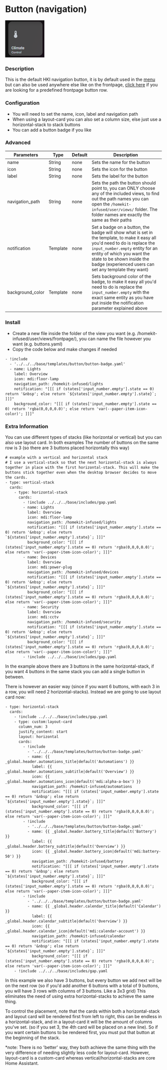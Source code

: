 # Button (navigation)

![Homekit Infused](../images/button-navigation.png)

### Description
This is the default HKI navigation button, it is by default used in the [menu](menu-card.md) but can also be used anywhere else like on the frontpage, [click here](frontpage-buttons.md) if you are looking for a predefined frontpage button row.

### Configuration
- You will need to set the name, icon, label and navigation path
- When using a layout-card you can also set a column size, else just use a horizontal-stack to stack buttons
- You can add a button badge if you like

### Advanced
| Parameters | Type | Default | Description |
|----------------------------------|-------------|----------------------------------|----------------------------------------------------------------------------------------------------------------------------------------------------------------------|
| name | String | none | Sets the name for the button |
| icon | String | none | Sets the icon for the button |
| label | String | none | Sets the label for the button |
| navigation_path | String | none | Sets the path the button should point to, you can ONLY choose any of the included views, to find out the path names you can open the `/homekit-infused/user/views/` folder. The folder names are exactly the same as their paths |
| notification | Template | none | Set a badge on a button, the badge will show what is set in the template, to make it easy all you'd need to do is replace the `input_number.empty` entity for an entity of which you want the state to be shown inside the badge (experienced users can set any template they want) |
| background_color | Template | none | Sets background color of the badge, to make it easy all you'd need to do is replace the `input_number.empty` with the exact same entity as you have put inside the notification parameter explained above |


### Install
- Create a new file inside the folder of the view you want (e.g. /homekit-infused/user/views/frontpage/), you can name the file however you want (e.g. buttons.yaml)
- Copy the code below and make changes if needed

```
- !include
  - '../../../base/templates/button/button-badge.yaml'
  - name: Lights
    label: Overview
    icon: mdi:floor-lamp
    navigation_path: /homekit-infused/lights
    notification: "[[[ if (states['input_number.empty'].state == 0) return '&nbsp'; else return `${states['input_number.empty'].state}`; ]]]"
    background_color: "[[[ if (states['input_number.empty'].state == 0) return 'rgba(0,0,0,0.0)'; else return 'var(--paper-item-icon-color)'; ]]]"   
```

### Extra Information
You can use different types of stacks (like horizontal or vertical) but you can also use layout card. In both examples The number of buttons on the same row is 3 (so there are 3 buttons placed horizontally this way)
```
# example with a vertical and horizontal stack
# I use a vertical-stack so that the next horizontal-stack is always together in place with the first horizontal-stack. This will make the buttons stick together even when the desktop browser decides to move the cards.
- type: vertical-stack
  cards:
    - type: horizontal-stack
      cards:
        - !include ../../../base/includes/gap.yaml
        - name: Lights
          label: Overview
          icon: mdi:floor-lamp
          navigation_path: /homekit-infused/lights
          notification: "[[[ if (states['input_number.empty'].state == 0) return '&nbsp'; else return `${states['input_number.empty'].state}`; ]]]"
          background_color: "[[[ if (states['input_number.empty'].state == 0) return 'rgba(0,0,0,0.0)'; else return 'var(--paper-item-icon-color)'; ]]]"  
        - name: Devices
          label: Overview
          icon: mdi:power-plug
          navigation_path: /homekit-infused/devices
          notification: "[[[ if (states['input_number.empty'].state == 0) return '&nbsp'; else return `${states['input_number.empty'].state}`; ]]]"
          background_color: "[[[ if (states['input_number.empty'].state == 0) return 'rgba(0,0,0,0.0)'; else return 'var(--paper-item-icon-color)'; ]]]" 
        - name: Security
          label: Overview
          icon: mdi:cctv
          navigation_path: /homekit-infused/security
          notification: "[[[ if (states['input_number.empty'].state == 0) return '&nbsp'; else return `${states['input_number.empty'].state}`; ]]]"
          background_color: "[[[ if (states['input_number.empty'].state == 0) return 'rgba(0,0,0,0.0)'; else return 'var(--paper-item-icon-color)'; ]]]"  
        - !include ../../../base/includes/gap.yaml
```
In the example above there are 3 buttons in the same horizontal-stack, if you want 4 buttons in the same stack you can add a single button in between.

There is however an easier way (since if you want 6 buttons, with each 3 in a row, you will need 2 horizontal-stacks). Instead we are going to use layout card now:
```
- type: horizontal-stack
  cards:
    - !include ../../../base/includes/gap.yaml
    - type: custom:layout-card
      column_num: 3
      justify_content: start
      layout: horizontal
      cards:
        - !include
          - '../../../base/templates/button/button-badge.yaml'
          - name: {{ _global.header.automations_title|default('Automations') }}
            label: {{ _global.header.automations_subtitle|default('Overview') }}
            icon: {{ _global.header.automations_icon|default('mdi:alpha-a-box') }}
            navigation_path: /homekit-infused/automations
            notification: "[[[ if (states['input_number.empty'].state == 0) return '&nbsp'; else return `${states['input_number.empty'].state}`; ]]]"
            background_color: "[[[ if (states['input_number.empty'].state == 0) return 'rgba(0,0,0,0.0)'; else return 'var(--paper-item-icon-color)'; ]]]"   
        - !include
          - '../../../base/templates/button/button-badge.yaml'
          - name: {{ _global.header.battery_title|default('Battery') }}
            label: {{ _global.header.battery_subtitle|default('Overview') }}
            icon: {{ _global.header.battery_icon|default('mdi:battery-50') }}
            navigation_path: /homekit-infused/battery
            notification: "[[[ if (states['input_number.empty'].state == 0) return '&nbsp'; else return `${states['input_number.empty'].state}`; ]]]"
            background_color: "[[[ if (states['input_number.empty'].state == 0) return 'rgba(0,0,0,0.0)'; else return 'var(--paper-item-icon-color)'; ]]]"  
        - !include
          - '../../../base/templates/button/button-badge.yaml'
          - name: {{ _global.header.calendar_title|default('Calendar') }}
            label: {{ _global.header.calendar_subtitle|default('Overview') }}
            icon: {{ _global.header.calendar_icon|default('mdi:calendar-account') }}
            navigation_path: /homekit-infused/calendar
            notification: "[[[ if (states['input_number.empty'].state == 0) return '&nbsp'; else return `${states['input_number.empty'].state}`; ]]]"
            background_color: "[[[ if (states['input_number.empty'].state == 0) return 'rgba(0,0,0,0.0)'; else return 'var(--paper-item-icon-color)'; ]]]"      
    - !include ../../../base/includes/gap.yaml
```
In this example we also have 3 buttons, but every button we add next will be on the next row (so if you'd add another 6 buttons with a total of 9 buttons, you will have 3 rows with columns of 3 buttons. Like a 3x3 grid)
This eliminates the need of using extra horizontal-stacks to achieve the same thing.

To control the placement, note that the cards within both a horizontal-stack and layout card will be rendered first from left to right, this can be endless in a horizontal-stack, and in a layout-card it will be the amount of columns you've set. (so if you set 3, the 4th card will be placed on a new line). So if you want certain buttons to be rendered first, you must put that button at the beginning of the stack.

*note: There is no 'better' way, they both achieve the same thing with the very difference of needing slightly less code for layout-card. However, layout-card is a custom-card whereas vertical/horizontal-stacks are core Home Assistant.
